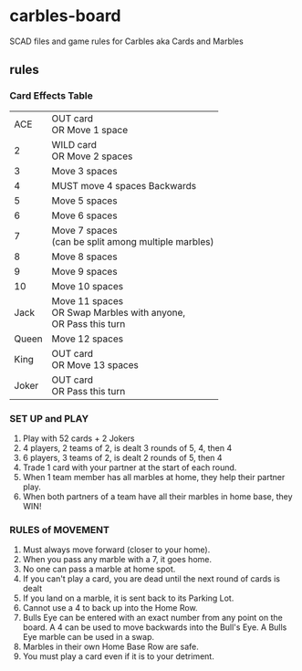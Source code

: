 # carbles-board
SCAD files and game rules for Carbles aka Cards and Marbles

## rules

### Card Effects Table

<table>
  <tr>
    <td>ACE</td>
    <td>OUT card<br>OR Move 1 space</td>
  </tr>
  <tr>
    <td>2</td>
    <td>WILD card<br>OR Move 2 spaces</td>
  </tr>
  <tr>
    <td>3</td>
    <td>Move 3 spaces</td>
  </tr>
  <tr>
    <td>4</td>
    <td>MUST move 4 spaces Backwards</td>
  </tr>
  <tr>
    <td>5</td>
    <td>Move 5 spaces</td>
  </tr>
  <tr>
    <td>6</td>
    <td>Move 6 spaces</td>
  </tr>
  <tr>
    <td>7</td>
    <td>Move 7 spaces<br>(can be split among multiple marbles)</td>
  </tr>
  <tr>
    <td>8</td>
    <td>Move 8 spaces</td>
  </tr>
  <tr>
    <td>9</td>
    <td>Move 9 spaces</td>
  </tr>
  <tr>
    <td>10</td>
    <td>Move 10 spaces</td>
  </tr>
  <tr>
    <td>Jack</td>
    <td>Move 11 spaces<br>OR Swap Marbles with anyone,<br>OR Pass this turn</td>
  </tr>
  <tr>
    <td>Queen</td>
    <td>Move 12 spaces</td>
  </tr>
  <tr>
    <td>King</td>
    <td>OUT card<br>OR Move 13 spaces</td>
  </tr>
  <tr>
    <td>Joker</td>
    <td>OUT card<br>OR Pass this turn</td>
  </tr>
</table>

### SET UP and PLAY

1. Play with 52 cards + 2 Jokers
2. 4 players, 2 teams of 2, is dealt 3 rounds of 5, 4, then 4
3. 6 players, 3 teams of 2, is dealt 2 rounds of 5, then 4
4. Trade 1 card with your partner at the start of each round.
5. When 1 team member has all marbles at home, they help their partner play.
6. When both partners of a team have all their marbles in home base, they WIN!

### RULES of MOVEMENT

1. Must always move forward (closer to your home).
2. When you pass any marble with a 7, it goes home.
3. No one can pass a marble at home spot.
4. If you can't play a card, you are dead until the next round of cards is dealt
5. If you land on a marble, it is sent back to its Parking Lot.
6. Cannot use a 4 to back up into the Home Row.
7. Bulls Eye can be entered with an exact number from any point on the board. A 4 can be used to move backwards into the Bull's Eye. A Bulls Eye marble can be used in a swap.
8. Marbles in their own Home Base Row are safe.
9. You must play a card even if it is to your detriment.

